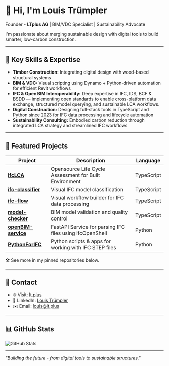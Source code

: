 # 👋 Hi, I'm Louis Trümpler  
Founder - **LTplus AG** | BIM/VDC Specialist | Sustainability Advocate

I'm passionate about merging sustainable design with digital tools to build smarter, low-carbon construction.

---

## 🔑 Key Skills & Expertise

- **Timber Construction:** Integrating digital design with wood-based structural systems  
- **BIM & VDC:** Visual scripting using Dynamo + Python-driven automation for efficient Revit workflows  
- **IFC & Open BIM Interoperability:** Deep expertise in IFC, IDS, BCF & BSDD — implementing open standards to enable cross-platform data exchange, structured model querying, and sustainable LCA workflows. 
- **Digital Construction:** Designing full-stack tools in TypeScript and Python since 2023 for IFC data processing and lifecycle automation  
- **Sustainability Consulting:** Embodied carbon reduction through integrated LCA strategy and streamlined IFC workflows
---

## 📁 Featured Projects

| Project | Description | Language |
|---------|-------------|----------|
| **[IfcLCA](https://github.com/louistrue/IfcLCA)** | Opensource Life Cycle Assessment for Built Environment | TypeScript |
| **[ifc-classifier](https://github.com/louistrue/ifc-classifier)** | Visual IFC model classification | TypeScript |
| **[ifc-flow](https://github.com/louistrue/ifc-flow)** | Visual workflow builder for IFC data processing | TypeScript |
| **[model-checker](https://github.com/opensource-construction/model-checker)** | BIM model validation and quality control | TypeScript |
| **[openBIM-service](https://github.com/louistrue/openBIM-service)** | FastAPI Service for parsing IFC files using IfcOpenShell | Python |
| **[PythonForIFC](https://github.com/louistrue/PythonForIFC)** | Python scripts & apps for working with IFC STEP files | Python |

🛠️ See more in my pinned repositories below.

---

## 📄 Contact

- 🌐 Visit: [lt.plus](https://www.lt.plus)  
- 💬 LinkedIn: [Louis Trümpler](https://www.linkedin.com/in/louistrue)  
- ✉️ Email: louis@lt.plus  

---

## 📊 GitHub Stats

![GitHub Stats](https://github-readme-stats.vercel.app/api?username=louistrue&show_icons=true&count_private=true&theme=radical)

---

*"Building the future - from digital tools to sustainable structures."* 

